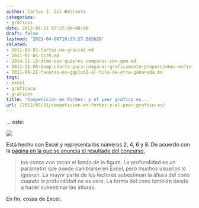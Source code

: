 ```yaml
---
author: Carlos J. Gil Bellosta
categories:
- gráficos
date: 2012-05-31 07:25:00+00:00
draft: false
lastmod: '2025-04-06T18:55:27.565628'
related:
- 2011-03-02-tartas-no-gracias.md
- 2011-01-05-1139.md
- 2014-11-19-dime-que-quieres-comparar-con-que.md
- 2011-11-08-bump-charts-para-comparar-graficamente-proporciones-entre-periodos.md
- 2011-09-21-facetas-en-ggplot2-al-hilo-de-otra-gananada.md
tags:
- excel
- graficaca
- gráficos
title: 'Competición en Forbes: y el peor gráfico es...'
url: /2012/05/31/competicion-en-forbes-y-el-peor-grafico-es/
---
```


... este:

[![](/wp-uploads/2012/05/cones-300x183.png#center)
](/wp-uploads/2012/05/cones-300x183.png#center)

Está hecho con Excel y representa los números 2, 4, 6 y 8. De acuerdo con la [página en la que se anuncia el resultado del concurso](http://www.forbes.com/sites/naomirobbins/2012/05/30/winner-of-the-bad-graph-contest-announced-2/),

>los conos con tocan el fondo de la figura. La profundidad es un parámetro que puede cambiarse en Excel, pero muchos usuarios lo ignoran. La mayor parte de los lectores subestiman la altura del cono cuando la profundidad no es cero. La forma del cono también tiende a hacer subestimar las alturas.

En fin, cosas de Excel.